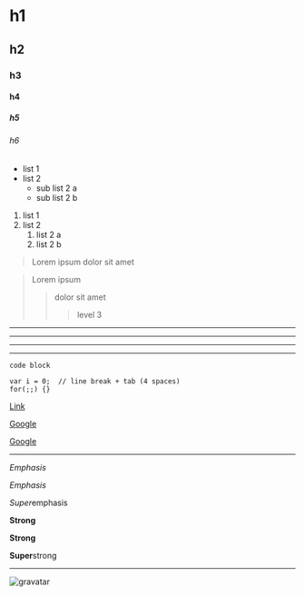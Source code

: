 # h1
## h2
### h3
#### h4
##### h5
###### h6

* list 1
* list 2
  * sub list 2 a
  * sub list 2 b
  
1. list 1
2. list 2
    1. list 2 a
    2. list 2 b
  
> Lorem ipsum dolor sit amet

>  Lorem ipsum
>> dolor sit amet
>>> level 3

***

* * *

---

- - -

`code block`

    var i = 0;  // line break + tab (4 spaces)
    for(;;) {}

[Link](http://localhost/ "Localhost")

[Google](http://google.com/ "Search")

[google]: http://google.com/ "Search"

[Google][google] 

***

*Emphasis*

_Emphasis_

*Super*emphasis

**Strong**

__Strong__

**Super**strong

***

![gravatar](http://www.gravatar.com/avatar/e6b2f8abab81c5ddd548107bffa6726f?s=100&d=retro "gravatar")
